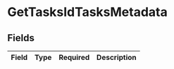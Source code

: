 # GetTasksIdTasksMetadata


## Fields

| Field       | Type        | Required    | Description |
| ----------- | ----------- | ----------- | ----------- |